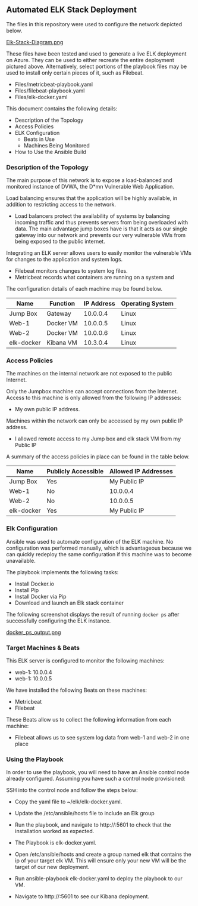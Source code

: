 ## Automated ELK Stack Deployment

The files in this repository were used to configure the network depicted below.

[Elk-Stack-Diagram.png](Images/Elk-Stack-Diagram.png)

These files have been tested and used to generate a live ELK deployment on Azure. They can be used to either recreate the entire deployment pictured above. Alternatively, select portions of the playbook files may be used to install only certain pieces of it, such as Filebeat.

  - Files/metricbeat-playbook.yaml
  - Files/filebeat-playbook.yaml
  - Files/elk-docker.yaml
  
This document contains the following details:
- Description of the Topology
- Access Policies
- ELK Configuration
  - Beats in Use
  - Machines Being Monitored
- How to Use the Ansible Build


### Description of the Topology

The main purpose of this network is to expose a load-balanced and monitored instance of DVWA, the D*mn Vulnerable Web Application.

Load balancing ensures that the application will be highly available, in addition to restricting access to the network.
- Load balancers protect the availability of systems by balancing incoming traffic and thus prevents servers from being overloaded with data. The main advantage jump boxes have is that it acts as our single gateway into our network and prevents our very vulnerable VMs from being exposed to the public internet.   

Integrating an ELK server allows users to easily monitor the vulnerable VMs for changes to the application and system logs.
- Filebeat monitors changes to system log files. 
- Metricbeat records what containers are running on a system and 

The configuration details of each machine may be found below.

| Name       | Function  | IP Address | Operating System |
|------------|-----------|------------|------------------|
| Jump Box   | Gateway   | 10.0.0.4   | Linux            |
| Web-1      | Docker VM | 10.0.0.5   | Linux            |
| Web-2      | Docker VM | 10.0.0.6   | Linux            |
| elk-docker | Kibana VM | 10.3.0.4   | Linux            |

### Access Policies

The machines on the internal network are not exposed to the public Internet. 

Only the Jumpbox machine can accept connections from the Internet. Access to this machine is only allowed from the following IP addresses: 
- My own public IP address.

Machines within the network can only be accessed by my own public IP address.
- I allowed remote access to my Jump box and elk stack VM from my Public IP 

A summary of the access policies in place can be found in the table below.

| Name       | Publicly Accessible | Allowed IP Addresses |
|------------|---------------------|----------------------|
| Jump Box   | Yes                 | My Public IP         |
| Web-1      | No                  | 10.0.0.4             |
| Web-2      | No                  | 10.0.0.5             |
| elk-docker | Yes                 | My Public IP         |

### Elk Configuration

Ansible was used to automate configuration of the ELK machine. No configuration was performed manually, which is advantageous because we can quickly redeploy the same configuration if this machine was to become unavailable. 
 

The playbook implements the following tasks:
- Install Docker.io
- Install Pip
- Install Docker via Pip
- Download and launch an Elk stack container

The following screenshot displays the result of running `docker ps` after successfully configuring the ELK instance. 

[docker_ps_output.png](Images/docker_ps_output.png)

### Target Machines & Beats
This ELK server is configured to monitor the following machines:
- web-1: 10.0.0.4
- web-1: 10.0.0.5

We have installed the following Beats on these machines:
- Metricbeat
- Filebeat

These Beats allow us to collect the following information from each machine:
- Filebeat allows us to see system log data from web-1 and web-2 in one place 

### Using the Playbook
In order to use the playbook, you will need to have an Ansible control node already configured. Assuming you have such a control node provisioned: 

SSH into the control node and follow the steps below:
- Copy the yaml file to ~/elk/elk-docker.yaml.
- Update the /etc/ansible/hosts file to include an Elk group 
- Run the playbook, and navigate to http://<external ip of elk-docker>:5601 to check that the installation worked as expected.

- The Playbook is elk-docker.yaml.
- Open /etc/ansible/hosts and create a group named elk that contains the ip of your target elk VM. This will ensure only your new VM will be the target of our new deployment. 
- Run ansible-playbook elk-docker.yaml to deploy the playbook to our VM.
- Navigate to http://<external ip of elk-docker>:5601 to see our Kibana deployment.



